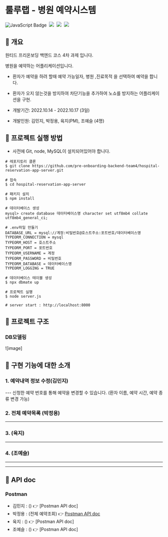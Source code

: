 # 룰루랩 - 병원 예약시스템
![JavaScript Badge](https://img.shields.io/badge/Javascript-F7DF1E?style=for-the-badge&logo=Javascript&logoColor=white)&nbsp;
<img src="https://img.shields.io/badge/Node.js-339933?style=for-the-badge&logo=Node.js&logoColor=white"/>&nbsp;
<img src="https://img.shields.io/badge/Express-000000?style=for-the-badge&logo=Express&logoColor=white"/>&nbsp;
<img src="https://img.shields.io/badge/MySQL-4479A1?style=for-the-badge&logo=MySQL&logoColor=white"/>&nbsp;
## 🏥 개요
원티드 프리온보딩 백엔드 코스 4차 과제 입니다. 

병원을 예약하는 어플리케이션입니다.
- 환자가 예약을 하려 할때 예약 가능일자, 병원 ,진료목적 을 선택하여 예약을 합니다.
- 환자가 오지 않는것을 방지하여 차단기능을 추가하여 노쇼를 방지하는 어플리케이션을 구현.

- 개발기간: 2022.10.14 - 2022.10.17 (3일)
- 개발인원: 김민지, 박정용, 육지(PM), 조예슬 (4명)



## 🏥 프로젝트 실행 방법

- 사전에 Git, node, MySQL이 설치되어있어야 합니다.

```shell
# 레포지토리 클론
$ git clone https://github.com/pre-onboarding-backend-team4/hospital-reservation-app-server.git

# 접속
$ cd hospital-reservation-app-server

# 패키지 설치
$ npm install

# 데이터베이스 생성
mysql> create database 데이터베이스명 character set utf8mb4 collate utf8mb4_general_ci; 

# .env파일 만들기
DATABASE_URL = mysql://계정:비밀번호@호스트주소:포트번호/데이터베이스명
TYPEORM_CONNECTION = mysql
TYPEORM_HOST = 호스트주소
TYPEORM_PORT = 포트번호
TYPEORM_USERNAME = 계정
TYPEORM_PASSWORD = 비밀번호
TYPEORM_DATABASE = 데이터베이스명
TYPEORM_LOGGING = TRUE

# 데이터베이스 테이블 생성
$ npx dbmate up

# 프로젝트 실행
$ node server.js

# server start : http://localhost:8000
```


## 🏥 프로젝트 구조
### DB모델링

![image]



## 🏥 구현 기능에 대한 소개

### 1. 예약내역 정보 수정(김민지)

--- 신청한 예약 번호를 통해 예약을 변경할 수 있습니다. (환자 이름, 예약 시간, 예약 종류 변경 가능)


### 2. 전체 예약목록 (박정용)

---



### 3. (육지)

---

### 4. (조예슬)

---


---



## 🏥 API doc

### Postman

- 김민지 : ()  👉 [Postman API doc]
- 박정용 : (전체 예약조회)  👉 [Postman API doc](https://documenter.getpostman.com/view/22204904/2s847BUbRi)
- 육지 : ()  👉 [Postman API doc]
- 조예슬 : () 👉 [Postman API doc]
